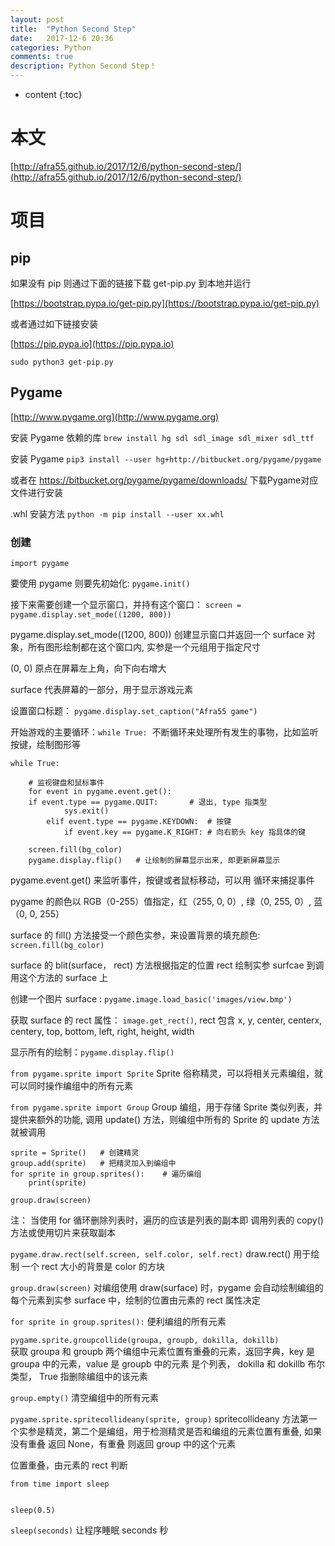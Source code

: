 ```yaml
---
layout: post
title:  "Python Second Step"
date:   2017-12-6 20:36
categories: Python
comments: true
description: Python Second Step！
---
```


* content
{:toc}

# 本文

[http://afra55.github.io/2017/12/6/python-second-step/](http://afra55.github.io/2017/12/6/python-second-step/)


# 项目

## pip

如果没有 pip 则通过下面的链接下载 get-pip.py 到本地并运行

[https://bootstrap.pypa.io/get-pip.py](https://bootstrap.pypa.io/get-pip.py)

或者通过如下链接安装

[https://pip.pypa.io](https://pip.pypa.io)

`sudo python3 get-pip.py`

## Pygame

[http://www.pygame.org](http://www.pygame.org)

安装 Pygame 依赖的库 `brew install hg sdl sdl_image sdl_mixer sdl_ttf`

安装 Pygame `pip3 install --user hg+http://bitbucket.org/pygame/pygame`

或者在 https://bitbucket.org/pygame/pygame/downloads/ 下载Pygame对应文件进行安装

.whl 安装方法 `python -m pip install --user xx.whl`

### 创建

`import pygame`

要使用 pygame 则要先初始化: `pygame.init()`

接下来需要创建一个显示窗口，并持有这个窗口： `screen = pygame.display.set_mode((1200, 800))`

pygame.display.set_mode((1200, 800)) 创建显示窗口并返回一个 surface 对象，所有图形绘制都在这个窗口内, 实参是一个元组用于指定尺寸

(0, 0) 原点在屏幕左上角，向下向右增大

surface 代表屏幕的一部分，用于显示游戏元素

设置窗口标题： `pygame.display.set_caption("Afra55 game")`

开始游戏的主要循环：`while True:`  不断循环来处理所有发生的事物，比如监听按键，绘制图形等

    while True:

        # 监视键盘和鼠标事件
        for event in pygame.event.get():
        if event.type == pygame.QUIT:       # 退出, type 指类型
                sys.exit() 
            elif event.type == pygame.KEYDOWN:  # 按键
                if event.key == pygame.K_RIGHT: # 向右箭头 key 指具体的键

        screen.fill(bg_color)
        pygame.display.flip()   # 让绘制的屏幕显示出来, 即更新屏幕显示

pygame.event.get() 来监听事件，按键或者鼠标移动，可以用 循环来捕捉事件

pygame 的颜色以 RGB（0-255）值指定，红（255, 0, 0）, 绿（0, 255, 0）, 蓝（0, 0, 255）

surface 的 fill() 方法接受一个颜色实参，来设置背景的填充颜色: `screen.fill(bg_color)`

surface 的 blit(surface， rect) 方法根据指定的位置 rect 绘制实参 surfcae 到调用这个方法的 surface 上

创建一个图片 surface : `pygame.image.load_basic('images/view.bmp')`

获取 surface 的 rect 属性： `image.get_rect()`, rect 包含 x, y, center, centerx, centery, top, bottom, left, right, height, width

显示所有的绘制：`pygame.display.flip()`

`from pygame.sprite import Sprite` Sprite 俗称精灵，可以将相关元素编组，就可以同时操作编组中的所有元素

`from pygame.sprite import Group` Group 编组，用于存储 Sprite 类似列表，并提供来额外的功能, 调用 update() 方法，则编组中所有的 Sprite 的 update 方法就被调用

    sprite = Sprite()   # 创建精灵
    group.add(sprite)   # 把精灵加入到编组中
    for sprite in group.sprites():    # 遍历编组
        print(sprite)

    group.draw(screen)

注： 当使用 for 循环删除列表时，遍历的应该是列表的副本即 调用列表的 copy() 方法或使用切片来获取副本

`pygame.draw.rect(self.screen, self.color, self.rect)` draw.rect() 用于绘制 一个 rect 大小的背景是 color 的方块

`group.draw(screen)` 对编组使用 draw(surface) 时，pygame 会自动绘制编组的每个元素到实参 surface 中，绘制的位置由元素的 rect 属性决定

`for sprite in group.sprites():` 便利编组的所有元素

`pygame.sprite.groupcollide(groupa, groupb, dokilla, dokillb)`  
获取 groupa 和 groupb 两个编组中元素位置有重叠的元素，返回字典，key 是 groupa 中的元素，value 是 groupb 中的元素 是个列表， dokilla 和 dokillb 布尔类型， True 指删除编组中的该元素

`group.empty()` 清空编组中的所有元素

`pygame.sprite.spritecollideany(sprite, group)` 
spritecollideany 方法第一个实参是精灵，第二个是编组，用于检测精灵是否和编组的元素位置有重叠, 如果没有重叠 返回 None，有重叠 则返回 group 中的这个元素

位置重叠，由元素的 rect 判断

    from time import sleep


    sleep(0.5)

`sleep(seconds)`  让程序睡眠 seconds 秒













